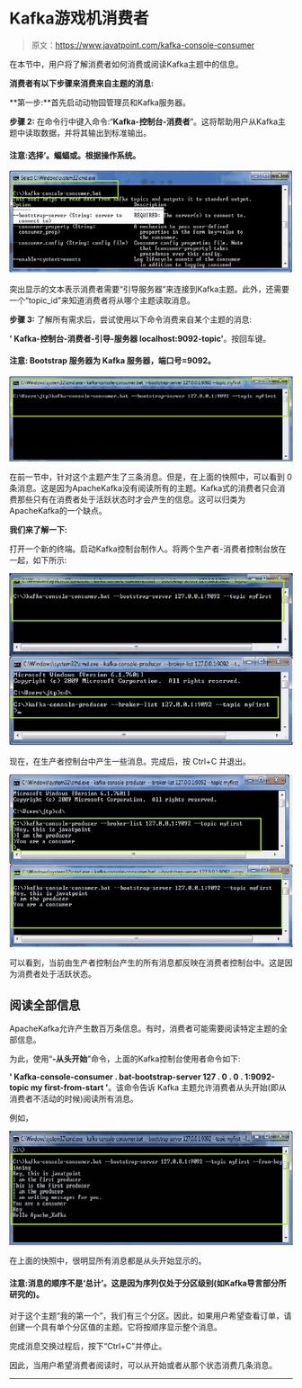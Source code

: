 # Kafka游戏机消费者

> 原文：<https://www.javatpoint.com/kafka-console-consumer>

在本节中，用户将了解消费者如何消费或阅读Kafka主题中的信息。

**消费者有以下步骤来消费来自主题的消息:**

**第一步:**首先启动动物园管理员和Kafka服务器。

**步骤 2:** 在命令行中键入命令:“**Kafka-控制台-消费者**”。这将帮助用户从Kafka主题中读取数据，并将其输出到标准输出。

#### 注意:选择’。蝙蝠或。根据操作系统。

![Kafka Console Consumer](img/5e26eed4b1ad063db148313917a85004.png)

突出显示的文本表示消费者需要“引导服务器”来连接到Kafka主题。此外，还需要一个“topic_id”来知道消费者将从哪个主题读取消息。

**步骤 3:** 了解所有需求后，尝试使用以下命令消费来自某个主题的消息:

**' Kafka-控制台-消费者-引导-服务器 localhost:9092-topic<topic _ name>'**。按回车键。

#### 注意: Bootstrap 服务器为 Kafka 服务器，端口号=9092。

![Kafka Console Consumer](img/0df7ccbac6abb5f0eff7104a75c2d3fb.png)

在前一节中，针对这个主题产生了三条消息。但是，在上面的快照中，可以看到 0 条消息。这是因为ApacheKafka没有阅读所有的主题。Kafka式的消费者只会消费那些只有在消费者处于活跃状态时才会产生的信息。这可以归类为ApacheKafka的一个缺点。

**我们来了解一下:**

打开一个新的终端。启动Kafka控制台制作人。将两个生产者-消费者控制台放在一起，如下所示:

![Kafka Console Consumer](img/2bb0c9e0d6751870f60dbae175b521bf.png)

现在，在生产者控制台中产生一些消息。完成后，按 Ctrl+C 并退出。

![Kafka Console Consumer](img/edd49f7200f045f15570a1018880d69b.png)

可以看到，当前由生产者控制台产生的所有消息都反映在消费者控制台中。这是因为消费者处于活跃状态。

## 阅读全部信息

ApacheKafka允许产生数百万条信息。有时，消费者可能需要阅读特定主题的全部信息。

为此，使用“**-从头开始**”命令，上面的Kafka控制台使用者命令如下:

**' Kafka-console-consumer . bat-bootstrap-server 127 . 0 . 0 . 1:9092-topic my first-from-start '**。该命令告诉 Kafka 主题允许消费者从头开始(即从消费者不活动的时候)阅读所有消息。

例如，

![Kafka Console Consumer](img/efb0753370edbd1e9616d31f0ae576be.png)

在上面的快照中，很明显所有消息都是从头开始显示的。

#### 注意:消息的顺序不是‘总计’。这是因为序列仅处于分区级别(如Kafka导言部分所研究的)。

对于这个主题“我的第一个”，我们有三个分区。因此，如果用户希望查看订单，请创建一个具有单个分区值的主题。它将按顺序显示整个消息。

完成消息交换过程后，按下“Ctrl+C”并停止。

因此，当用户希望消费者阅读时，可以从开始或者从那个状态消费几条消息。

* * *